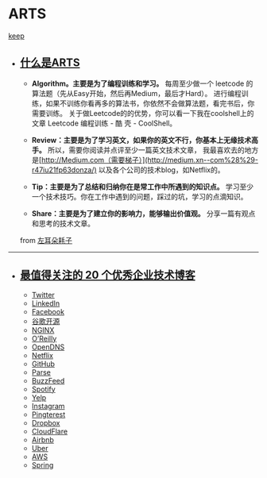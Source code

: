 # ARTS
[keep](https://github.com/Alexhuangqing/ARTS) 

- ## [什么是ARTS](https://time.geekbang.org/column/article/85839)
  - **Algorithm。主要是为了编程训练和学习。** 每周至少做一个 leetcode 的算法题（先从Easy开始，然后再Medium，最后才Hard）。 进行编程训练，如果不训练你看再多的算法书，你依然不会做算法题，看完书后，你需要训练。 关于做Leetcode的的优势，你可以看一下我在coolshell上的文章 Leetcode 编程训练 - 酷 壳 - CoolShell。

  - **Review：主要是为了学习英文，如果你的英文不行，你基本上无缘技术高手。** 所以，需要你阅读并点评至少一篇英文技术文章， 我最喜欢去的地方是[http://Medium.com（需要梯子）](http://medium.xn--com%28%29-r47iu21fp63donza/) 以及各个公司的技术blog，如Netflix的。

  - **Tip：主要是为了总结和归纳你在是常工作中所遇到的知识点。** 学习至少一个技术技巧。你在工作中遇到的问题，踩过的坑，学习的点滴知识。

  - **Share：主要是为了建立你的影响力，能够输出价值观。** 分享一篇有观点和思考的技术文章。


  from  [左耳朵耗子](https://www.zhihu.com/question/301150832)

------



- ## [最值得关注的 20 个优秀企业技术博客](https://infoq.cn/article/20-outstanding-enterprise-technology-blog)
  - [Twitter](https://blog.twitter.com/engineering/en_us.html)
  - [LinkedIn](https://engineering.linkedin.com/)
  - [Facebook](https://code.fb.com/)
  - [谷歌开源](http://google-opensource.blogspot.hk/)
  - [NGINX](https://www.nginx.com/blog/)
  - [O’Reilly](http://radar.oreilly.com/)
  - [OpenDNS](https://engineering.opendns.com/)
  - [Netflix](http://techblog.netflix.com/)
  - [GitHub](https://githubengineering.com/)
  - [Parse](http://blog.parseplatform.org/)
  - [BuzzFeed](http://www.buzzfeed.com/techblog)
  - [Spotify](https://labs.spotify.com/)
  - [Yelp](http://www.yelp.com/engineering)
  - [Instagram](http://instagram-engineering.tumblr.com/)
  - [Pingterest](https://engineering.pinterest.com/)
  - [Dropbox](https://blogs.dropbox.com/tech/)
  - [CloudFlare](https://blog.cloudflare.com/)
  - [Airbnb](https://medium.com/airbnb-engineering)
  - [Uber](https://eng.uber.com/)
  - [AWS](https://aws.amazon.com/cn/blogs/aws/)
  - [Spring](https://spring.io/projects)

